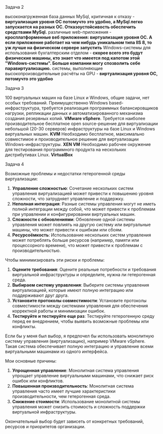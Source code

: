 Задача 2

высоконагруженная база данных MySql, критичная к отказу - **виртуализация уровня ОС потомучто это удобно, а MySql легко запускается на разных ОС. Отказоустойсивость обеспечить средствами MySql.**
различные web-приложения - **кросплатформенные веб приложения: виртуализация уровня ОС. А если приложение работает на чем нибудь уникальном типа IIS 8, то уж лучше на физическом сервере запустить**
Windows-системы для использования бухгалтерским отделом - **скорее всего это будут физические машины, кто знает что имеется под капотом этой "Windows-системы". Больше компании могу спозволить себе паравиртуализацию.**
системы, выполняющие высокопроизводительные расчёты на GPU - **виртуализация уровня ОС, потомучто это удобно**

Задача 3

100 виртуальных машин на базе Linux и Windows, общие задачи, нет особых требований. Преимущественно Windows based-инфраструктура, требуется реализация программных балансировщиков нагрузки, репликации данных и автоматизированного механизма создания резервных копий. **VMware vSphere**.
Требуется наиболее производительное бесплатное open source-решение для виртуализации небольшой (20-30 серверов) инфраструктуры на базе Linux и Windows виртуальных машин. **KVM**
Необходимо бесплатное, максимально совместимое и производительное решение для виртуализации Windows-инфраструктуры. **XEN VM**
Необходимо рабочее окружение для тестирования программного продукта на нескольких дистрибутивах Linux. **VirtualBox**

Задача 4

Возможные проблемы и недостатки гетерогенной среды виртуализации:

1.  **Управление сложностью**: Сочетание нескольких систем управления виртуализацией может привести к повышению уровня сложности, что затрудняет управление и поддержку.
2.  **Неполная интеграция**: Разные системы управления могут не иметь полной интеграции между собой, что может привести к проблемам при управлении и конфигурировании виртуальных машин.
3.  **Сложности с обновлениями**: Обновление одной системы управления может повлиять на другую систему или виртуальные машины, что может привести к ошибкам или сбоям.
4.  **Ресурсоёмкость**: Использование нескольких систем управления может потреблять больше ресурсов (например, памяти или процессорного времени), что может привести к проблемам с производительностью.

Чтобы минимизировать эти риски и проблемы:

1.  **Оцените требования**: Оцените реальные потребности и требования виртуальной инфраструктуры и определите, нужна ли гетерогенная среда.
2.  **Выбираем систему управления**: Выберите системы управления виртуализацией, которые имеют полную интеграцию или поддерживают друг друга.
3.  **Установите протоколы совместимости**: Установите протоколы совместимости между системами управления для обеспечения корректной работы и минимизации ошибок.
4.  **Тестируйте и тестируйте еще раз**: Тестируйте гетерогенную среду перед ее внедрением, чтобы выявить возможные проблемы или конфликты.

Если бы у меня был выбор, я предпочел бы использовать монолитную систему управления (виртуализацию), например VMware vSphere. Такая система обеспечивает полную интеграцию и управление всеми виртуальными машинами из одного интерфейса.

Мои основные причины:

1.  **Упрощенная управление**: Монолитная система управления упрощает управление виртуальными машинами, что снижает риск ошибок или конфликтов.
2.  **Повышенная производительность**: Монолитная система управления часто имеет лучшие характеристики производительности, чем гетерогенная среда.
3.  **Снижение стоимости**: Использование монолитной системы управления может снизить стоимость и сложность поддержки виртуальной инфраструктуры.

Окончательный выбор будет зависеть от конкретных требований, ресурсов и приоритетов организации.

